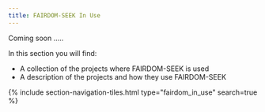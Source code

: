```yaml
---
title: FAIRDOM-SEEK In Use 
---
```


Coming soon .....

In this section you will find:

- A collection of the projects where FAIRDOM-SEEK is used
- A description of the projects and how they use FAIRDOM-SEEK

{% include section-navigation-tiles.html type="fairdom_in_use" search=true %}

